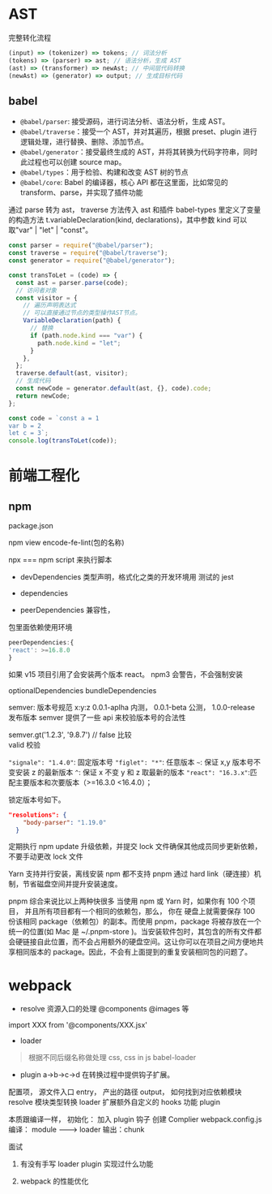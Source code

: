 # AST

完整转化流程

```js
(input) => (tokenizer) => tokens; // 词法分析
(tokens) => (parser) => ast; // 语法分析，生成 AST
(ast) => (transformer) => newAst; // 中间层代码转换
(newAst) => (generator) => output; // 生成目标代码
```

## babel

- `@babel/parser`: 接受源码，进行词法分析、语法分析，生成 AST。
- `@babel/traverse`：接受一个 AST，并对其遍历，根据 preset、plugin 进行逻辑处理，进行替换、删除、添加节点。
- `@babel/generator`：接受最终生成的 AST，并将其转换为代码字符串，同时此过程也可以创建 source map。
- `@babel/types`：用于检验、构建和改变 AST 树的节点
- `@babel/core`: Babel 的编译器，核心 API 都在这里面，比如常见的 transform、parse，并实现了插件功能

通过 parse 转为 ast， traverse 方法传入 ast 和插件
babel-types 里定义了变量的构造方法 t.variableDeclaration(kind, declarations)，其中参数 kind 可以取"var" | "let" | "const"。

```js
const parser = require("@babel/parser");
const traverse = require("@babel/traverse");
const generator = require("@babel/generator");

const transToLet = (code) => {
  const ast = parser.parse(code);
  // 访问者对象
  const visitor = {
    // 遍历声明表达式
    // 可以直接通过节点的类型操作AST节点。
    VariableDeclaration(path) {
      // 替换
      if (path.node.kind === "var") {
        path.node.kind = "let";
      }
    },
  };
  traverse.default(ast, visitor);
  // 生成代码
  const newCode = generator.default(ast, {}, code).code;
  return newCode;
};

const code = `const a = 1
var b = 2
let c = 3`;
console.log(transToLet(code));
```

# 前端工程化

## npm

package.json

npm view encode-fe-lint(包的名称)

npx === npm script 来执行脚本

- devDependencies 类型声明，格式化之类的开发环境用 测试的 jest

- dependencies
- peerDependencies 兼容性，

包里面依赖使用环境

```js
peerDependencies:{
'react': >=16.8.0
}
```

如果 v15 项目引用了会安装两个版本 react。 npm3 会警告，不会强制安装

optionalDependencies
bundleDependencies

semver:
版本号规范 x:y:z
0.0.1-aplha 内测， 0.0.1-beta 公测， 1.0.0-release 发布版本
semver 提供了一些 api 来校验版本号的合法性

semver.gt('1.2.3', '9.8.7') // false 比较  
valid 校验

`"signale": "1.4.0"`: 固定版本号
`"figlet": "*"`: 任意版本
`~`: 保证 x,y 版本号不变安装 z 的最新版本
`^`: 保证 x 不变 y 和 z 取最新的版本
`"react": "16.3.x"`:匹配主要版本和次要版本（>=16.3.0 <16.4.0）；

锁定版本号如下。

```json
"resolutions": {
    "body-parser": "1.19.0"
  }

```

定期执行 npm update 升级依赖，并提交 lock 文件确保其他成员同步更新依赖，不要手动更改 lock 文件

Yarn 支持并行安装，离线安装
npm 都不支持
pnpm 通过 hard link（硬连接）机制，节省磁盘空间并提升安装速度。

pnpm 综合来说比以上两种快很多
当使用 npm 或 Yarn 时，如果你有 100 个项目， 并且所有项目都有一个相同的依赖包，那么， 你在 硬盘上就需要保存 100 份该相同 package（依赖包）的副本。而使用 pnpm，package 将被存放在一个统一的位置(如 Mac 是 ~/.pnpm-store )。当安装软件包时，其包含的所有文件都会硬链接自此位置，而不会占用额外的硬盘空间。这让你可以在项目之间方便地共享相同版本的 package。因此，不会有上面提到的重复安装相同包的问题了。

# webpack

- resolve 资源入口的处理 @components @images 等

import XXX from '@components/XXX.jsx'

- loader

> 根据不同后缀名称做处理 css, css in js babel-loader

- plugin
  a->b->c->d
  在转换过程中提供钩子扩展。

配置项，
源文件入口 entry，
产出的路径 output，
如何找到对应依赖模块 resolve
模块类型转换 loader
扩展额外自定义的 hooks 功能 plugin

本质跟编译一样，
初始化： 加入 plugin 钩子 创建 Complier webpack.config.js
编译： module ---> loader
输出：chunk

面试

1. 有没有手写 loader plugin 实现过什么功能

2. webpack 的性能优化
